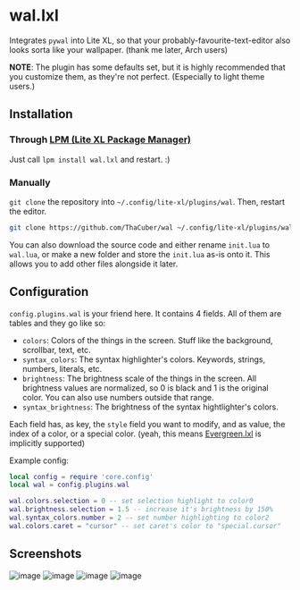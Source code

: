 # wal.lxl
Integrates `pywal` into Lite XL, so that your probably-favourite-text-editor also looks sorta like your wallpaper. (thank me later, Arch users)

**NOTE**: The plugin has some defaults set, but it is highly recommended that you customize them, as they're not perfect. (Especially to light theme users.)

## Installation

### Through [LPM (Lite XL Package Manager)](https://github.com/lite-xl/lite-xl-package-manager)
Just call `lpm install wal.lxl` and restart. :)

### Manually
`git clone` the repository into `~/.config/lite-xl/plugins/wal`. Then, restart the editor.
```bash
git clone https://github.com/ThaCuber/wal ~/.config/lite-xl/plugins/wal
```
You can also download the source code and either rename `init.lua` to `wal.lua`, or make a new folder and store the `init.lua` as-is onto it. This allows you to add other files alongside it later.

## Configuration

`config.plugins.wal` is your friend here. It contains 4 fields.
All of them are tables and they go like so:
* `colors`: Colors of the things in the screen. Stuff like the background, scrollbar, text, etc.
* `syntax_colors`: The syntax highlighter's colors. Keywords, strings, numbers, literals, etc.
* `brightness`: The brightness scale of the things in the screen. All brightness values are normalized, so 0 is black and 1 is the original color. You can also use numbers outside that range.
* `syntax_brightness`: The brightness of the syntax hightlighter's colors.

Each field has, as key, the `style` field you want to modify, and as value, the index of a color, or a special color.
(yeah, this means [Evergreen.lxl](https://github.com/TorchedSammy/Evergreen.lxl) is implicitly supported)

Example config:
```lua
local config = require 'core.config'
local wal = config.plugins.wal

wal.colors.selection = 0 -- set selection highlight to color0
wal.brightness.selection = 1.5 -- increase it's brightness by 150%
wal.syntax_colors.number = 2 -- set number highlighting to color2
wal.colors.caret = "cursor" -- set caret's color to "special.cursor"
```

## Screenshots

![image](https://github.com/ThaCuber/wal.lxl/assets/70547062/acee6714-9a7d-46fc-b5b6-65aded3d10d4)
![image](https://github.com/ThaCuber/wal.lxl/assets/70547062/b8ee301d-4f7c-49a3-b822-f741dd372d93)
![image](https://github.com/ThaCuber/wal.lxl/assets/70547062/ba2e2465-e05e-43f1-ab0d-6984a62e0b08)
![image](https://github.com/ThaCuber/wal.lxl/assets/70547062/8f3e7119-cb3a-4cef-b24c-bba00c5bb581)

